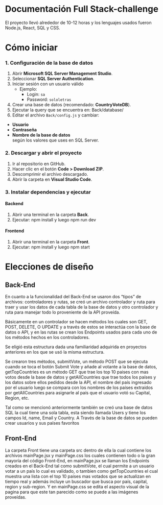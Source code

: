 # Documentación Full Stack-challenge
El proyecto llevó alrededor de 10-12 horas y los lenguajes usados fueron Node.js, React, SQL y CSS.
# Cómo iniciar

### 1. Configuración de la base de datos
1. Abrir **Microsoft SQL Server Management Studio**.  
2. Seleccionar **SQL Server Authentication**.  
3. Iniciar sesión con un usuario válido  
   - Ejemplo:  
     - Login: `sa`  
     - Password: `sololetras`  
4. Crear una base de datos (recomendado: **CountryVoteDB**).  
5. Ejecutar la query que se encuentra en: Back/database/
6. Editar el archivo `Back/config.js` y cambiar:
- **Usuario**  
- **Contraseña**  
- **Nombre de la base de datos**  
según los valores que uses en SQL Server.  

### 2. Descargar y abrir el proyecto
1. Ir al repositorio en GitHub.  
2. Hacer clic en el botón **Code > Download ZIP**.  
3. Descomprimir el archivo descargado.  
4. Abrir la carpeta en **Visual Studio Code**.  

### 3. Instalar dependencias y ejecutar

#### Backend
1. Abrir una terminal en la carpeta **Back**.  
2. Ejecutar: npm install y luego npm run dev

#### Frontend
1. Abrir una terminal en la carpeta **Front**.  
2. Ejecutar: npm install y luego npm start

# Elecciones de diseño
## Back-End
En cuanto a la funcionalidad del Back-End se usaron dos “tipos” de archivos: controladores y rutas, se creó un archivo controlador y ruta para traer y usar los datos de cada tabla de la base de datos y otro controlador y ruta para manejar todo lo proveniente de la API proveída. 

Básicamente en un controlador se hacen métodos los cuales son GET, POST, DELETE, O UPDATE y a través de estos se interactúa con la base de datos o API, y en las rutas se crean los Endpoints usados para cada uno de los métodos hechos en los controladores.

Se eligió esta estructura dada una familiaridad adquirida en proyectos anteriores en los que se usó la misma estructura.

Se crearon tres métodos, submitVote, un método POST que se ejecuta cuando se toca el botón Submit Vote y añade al votante a la base de datos, getTopCountries es un método GET que trae los top 10 paises con mas votos desde la base de datos y getAllCountries que trae todos los países y los datos sobre ellos pedidos desde la API, el nombre del país ingresado por el usuario luego se compara con los nombres de los países extraídos por getAllCountries para asignarle al país que el usuario votó su Capital, Region, etc.

Tal como se mencionó anteriormente también se creó una base de datos SQL la cual tiene una sola tabla, esta siendo llamada Users y tiene los campos Id, name, Email y Country. A Través de la base de datos se pueden crear usuarios y sus países favoritos

## Front-End
La carpeta Front tiene una carpeta src dentro de ella la cual contiene los archivos mainPage.jsx y mainPage.css los cuales contienen todo o la gran mayoría del código Front-End, en mainPage.jsx se llaman los Endpoints creados en el Back-End tal como submitVote, el cual permite a un usuario votar a un país lo cual es validado, o tambien como getTopCountries el cual muestra una lista con el top 10 paises mas votados que se actualizan en tiempo real y además incluye un buscador que busca por país, capital, region y sub-region. 
Y en mainPage.css se edita el aspecto visual de la pagina para que este tan parecido como se puede a las imágenes proveídas.







